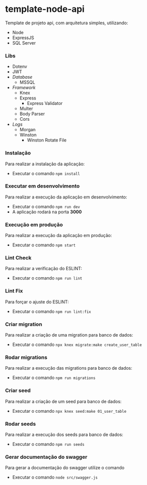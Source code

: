 # template-node-api 
Template de projeto api, com arquitetura simples, utilizando:
  - Node
  - ExpressJS
  - SQL Server

### Libs
  - Dotenv
  - JWT
  - *Database*
    - MSSQL
  - *Framework*
    - Knex
    - Express
      - Express Validator
    - Multer
    - Body Parser
    - Cors
  - *Logs*
    - Morgan
    - Winston
      - Winston Rotate File

### Instalação
Para realizar a instalação da aplicação:
 - Executar o comando `npm install`
### Executar em desenvolvimento
Para realizar a execução da aplicação em desenvolvimento:
 - Executar o comando `npm run dev`
 - A aplicação rodará na porta **3000**
### Execução em produção
Para realizar a execução da aplicação em produção:
 - Executar o comando `npm start`
### Lint Check
Para realizar a verificação do ESLINT:
 - Executar o comando `npm run lint`
### Lint Fix
Para forçar o ajuste do ESLINT:
 - Executar o comando `npm run lint:fix`
### Criar migration
Para realizar a criação de uma migration para banco de dados:
 - Executar o comando `npx knex migrate:make create_user_table`
### Rodar migrations
Para realizar a execução das migrations para banco de dados:
 - Executar o comando `npm run migrations`
### Criar seed
Para realizar a criação de um seed para banco de dados:
 - Executar o comando `npx knex seed:make 01_user_table`
### Rodar seeds
Para realizar a execução dos seeds para banco de dados:
 - Executar o comando `npm run seeds`
### Gerar documentação do swagger
Para gerar a documentação do swagger utilize o comando
 - Executar o comando `node src/swagger.js`